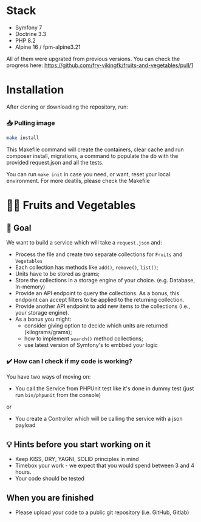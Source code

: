 # Stack
* Symfony 7
* Doctrine 3.3
* PHP 8.2
* Alpine 16 / fpm-alpine3.21

All of them were upgrated from previous versions. You can check the progress here: https://github.com/fry-vikingfk/fruits-and-vegetables/pull/1

# Installation
After cloning or downloading the repository, run:
### 📥 Pulling image
```bash
make install
```
This Makefile command will create the containers, clear cache and run composer install, migrations, a command to populate the db with the provided request.json and all the tests.

You can run `make init` in case you need, or want, reset your local environment. For more deatils, please check the Makefile


# 🍎🥕 Fruits and Vegetables

## 🎯 Goal
We want to build a service which will take a `request.json` and:
* Process the file and create two separate collections for `Fruits` and `Vegetables`
* Each collection has methods like `add()`, `remove()`, `list()`;
* Units have to be stored as grams;
* Store the collections in a storage engine of your choice. (e.g. Database, In-memory)
* Provide an API endpoint to query the collections. As a bonus, this endpoint can accept filters to be applied to the returning collection.
* Provide another API endpoint to add new items to the collections (i.e., your storage engine).
* As a bonus you might:
  * consider giving option to decide which units are returned (kilograms/grams);
  * how to implement `search()` method collections;
  * use latest version of Symfony's to embbed your logic 

### ✔️ How can I check if my code is working?
You have two ways of moving on:
* You call the Service from PHPUnit test like it's done in dummy test (just run `bin/phpunit` from the console)

or

* You create a Controller which will be calling the service with a json payload

## 💡 Hints before you start working on it
* Keep KISS, DRY, YAGNI, SOLID principles in mind
* Timebox your work - we expect that you would spend between 3 and 4 hours.
* Your code should be tested

## When you are finished
* Please upload your code to a public git repository (i.e. GitHub, Gitlab)

